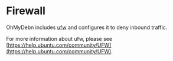 # Firewall

OhMyDebn includes [ufw](https://help.ubuntu.com/community/UFW) and configures it to deny inbound traffic.

For more information about ufw, please see [https://help.ubuntu.com/community/UFW](https://help.ubuntu.com/community/UFW).
